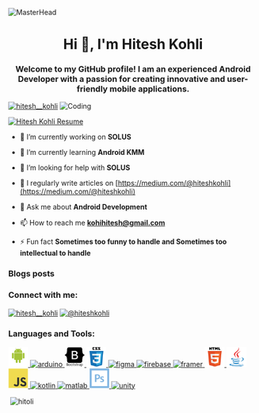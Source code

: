 ![MasterHead](https://pbs.twimg.com/profile_banners/844894492754784256/1681716240/1500x500)
<h1 align="center">Hi 👋, I'm Hitesh Kohli</h1>
<h3 align="center">Welcome to my GitHub profile! I am an experienced Android Developer with a passion for creating innovative and user-friendly mobile applications.</h3>
<img align="right" alt="Coding" width="400" src="https://media.tenor.com/6TdEhZ0g3WQAAAAM/dog-doggo.gif">


<p align="left"> <a href="https://twitter.com/hitesh__kohli" target="blank"><img src="https://img.shields.io/twitter/follow/hitesh__kohli?logo=twitter&style=for-the-badge" alt="hitesh__kohli" /></a> </p>
<p align="left"> <a href="https://drive.google.com/file/d/10r2BxvyeUy2M68xPVmMZL1rgm74jjX3U/view?usp=sharing" target="blank"><img src="https://thenounproject.com/browse/icons/term/resume/" alt="Hitesh Kohli Resume" /></a> </p>

- 🔭 I’m currently working on **SOLUS**

- 🌱 I’m currently learning **Android KMM**

- 🤝 I’m looking for help with **SOLUS**

- 📝 I regularly write articles on [https://medium.com/@hiteshkohli](https://medium.com/@hiteshkohli)

- 💬 Ask me about **Android Development**

- 📫 How to reach me **kohihitesh@gmail.com**

- ⚡ Fun fact **Sometimes too funny to handle and Sometimes too intellectual to handle**

### Blogs posts
<!-- BLOG-POST-LIST:START -->
<!-- BLOG-POST-LIST:END -->

<h3 align="left">Connect with me:</h3>
<p align="left">
<a href="https://twitter.com/hitesh__kohli" target="blank"><img align="center" src="https://raw.githubusercontent.com/rahuldkjain/github-profile-readme-generator/master/src/images/icons/Social/twitter.svg" alt="hitesh__kohli" height="30" width="40" /></a>
<a href="https://medium.com/@hiteshkohli" target="blank"><img align="center" src="https://raw.githubusercontent.com/rahuldkjain/github-profile-readme-generator/master/src/images/icons/Social/medium.svg" alt="@hiteshkohli" height="30" width="40" /></a>
</p>

<h3 align="left">Languages and Tools:</h3>
<p align="left"> <a href="https://developer.android.com" target="_blank" rel="noreferrer"> <img src="https://raw.githubusercontent.com/devicons/devicon/master/icons/android/android-original-wordmark.svg" alt="android" width="40" height="40"/> </a> <a href="https://www.arduino.cc/" target="_blank" rel="noreferrer"> <img src="https://cdn.worldvectorlogo.com/logos/arduino-1.svg" alt="arduino" width="40" height="40"/> </a> <a href="https://getbootstrap.com" target="_blank" rel="noreferrer"> <img src="https://raw.githubusercontent.com/devicons/devicon/master/icons/bootstrap/bootstrap-plain-wordmark.svg" alt="bootstrap" width="40" height="40"/> </a> <a href="https://www.w3schools.com/css/" target="_blank" rel="noreferrer"> <img src="https://raw.githubusercontent.com/devicons/devicon/master/icons/css3/css3-original-wordmark.svg" alt="css3" width="40" height="40"/> </a> <a href="https://www.figma.com/" target="_blank" rel="noreferrer"> <img src="https://www.vectorlogo.zone/logos/figma/figma-icon.svg" alt="figma" width="40" height="40"/> </a> <a href="https://firebase.google.com/" target="_blank" rel="noreferrer"> <img src="https://www.vectorlogo.zone/logos/firebase/firebase-icon.svg" alt="firebase" width="40" height="40"/> </a> <a href="https://www.framer.com/" target="_blank" rel="noreferrer"> <img src="https://www.vectorlogo.zone/logos/framer/framer-icon.svg" alt="framer" width="40" height="40"/> </a> <a href="https://www.w3.org/html/" target="_blank" rel="noreferrer"> <img src="https://raw.githubusercontent.com/devicons/devicon/master/icons/html5/html5-original-wordmark.svg" alt="html5" width="40" height="40"/> </a> <a href="https://www.java.com" target="_blank" rel="noreferrer"> <img src="https://raw.githubusercontent.com/devicons/devicon/master/icons/java/java-original.svg" alt="java" width="40" height="40"/> </a> <a href="https://developer.mozilla.org/en-US/docs/Web/JavaScript" target="_blank" rel="noreferrer"> <img src="https://raw.githubusercontent.com/devicons/devicon/master/icons/javascript/javascript-original.svg" alt="javascript" width="40" height="40"/> </a> <a href="https://kotlinlang.org" target="_blank" rel="noreferrer"> <img src="https://www.vectorlogo.zone/logos/kotlinlang/kotlinlang-icon.svg" alt="kotlin" width="40" height="40"/> </a> <a href="https://www.mathworks.com/" target="_blank" rel="noreferrer"> <img src="https://upload.wikimedia.org/wikipedia/commons/2/21/Matlab_Logo.png" alt="matlab" width="40" height="40"/> </a> <a href="https://www.photoshop.com/en" target="_blank" rel="noreferrer"> <img src="https://raw.githubusercontent.com/devicons/devicon/master/icons/photoshop/photoshop-line.svg" alt="photoshop" width="40" height="40"/> </a> <a href="https://unity.com/" target="_blank" rel="noreferrer"> <img src="https://www.vectorlogo.zone/logos/unity3d/unity3d-icon.svg" alt="unity" width="40" height="40"/> </a> </p>

<p>&nbsp;<img align="center" src="https://github-readme-stats.vercel.app/api?username=hitoli&show_icons=true&locale=en" alt="hitoli" /></p>
